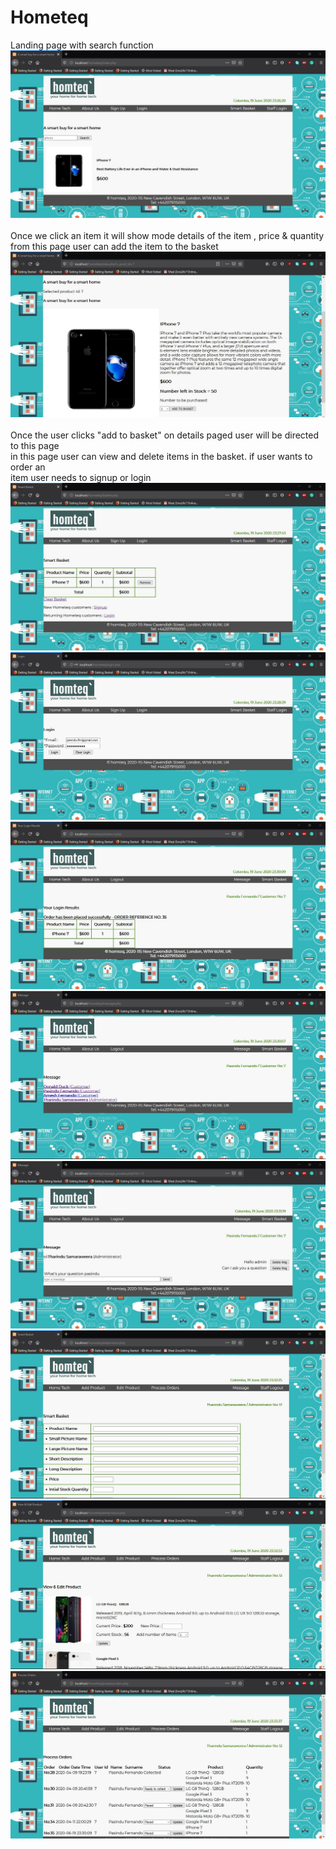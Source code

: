 # Hometeq
Landing page with search function
![](snapshots/1.jpg)
<br>
<br>
Once we click an item it will show mode details of the item , price & quantity<br>
from this page user can add the item to the basket
![](snapshots/2.jpg)
<br>
<br>
Once the user clicks "add to basket" on details paged user will be directed to this page
<br>in this page user can view and delete items in the basket. if user wants to order an
<br>item user needs to signup or login
![](snapshots/3.jpg)
<br>
![](snapshots/4.jpg)
<br>
![](snapshots/5.jpg)
<br>
![](snapshots/6.jpg)
<br>
![](snapshots/7.jpg)
<br>
![](snapshots/8.jpg)
<br>
![](snapshots/9.jpg)
<br>
![](snapshots/10.jpg)
